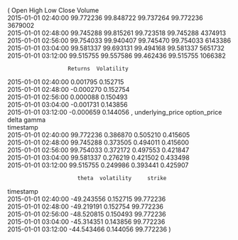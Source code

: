 (                          Open       High        Low      Close   Volume  \
 2015-01-01 02:40:00  99.772236  99.848722  99.737264  99.772236  3679002   
 2015-01-01 02:48:00  99.745288  99.815261  99.723518  99.745288  4374913   
 2015-01-01 02:56:00  99.754033  99.940407  99.745470  99.754033  6143386   
 2015-01-01 03:04:00  99.581337  99.693131  99.494168  99.581337  5651732   
 2015-01-01 03:12:00  99.515755  99.557586  99.462436  99.515755  1066382   
 
                       Returns  Volatility  
 2015-01-01 02:40:00  0.001795    0.152715  
 2015-01-01 02:48:00 -0.000270    0.152754  
 2015-01-01 02:56:00  0.000088    0.150493  
 2015-01-01 03:04:00 -0.001731    0.143856  
 2015-01-01 03:12:00 -0.000659    0.144056  ,
                      underlying_price  option_price     delta     gamma  \
 timestamp                                                                 
 2015-01-01 02:40:00         99.772236      0.386870  0.505210  0.415605   
 2015-01-01 02:48:00         99.745288      0.373505  0.494011  0.415600   
 2015-01-01 02:56:00         99.754033      0.372172  0.497553  0.421847   
 2015-01-01 03:04:00         99.581337      0.276219  0.421502  0.433498   
 2015-01-01 03:12:00         99.515755      0.249986  0.393441  0.425907   
 
                          theta  volatility     strike  
 timestamp                                              
 2015-01-01 02:40:00 -49.243556    0.152715  99.772236  
 2015-01-01 02:48:00 -49.219191    0.152754  99.772236  
 2015-01-01 02:56:00 -48.520815    0.150493  99.772236  
 2015-01-01 03:04:00 -45.314351    0.143856  99.772236  
 2015-01-01 03:12:00 -44.543466    0.144056  99.772236  )